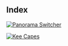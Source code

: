 ## Index
<div class="home-content-container">
  <a class="home-content-image" href="./panorama-switcher">
    <img src="https://static.kee7702.tk/panorama-switcher/panorama-switcher_1.png" onerror="this.src='/assets/images/featuredimage.png';this.nextSibling.textContent='PanoramaSwitcher';this.nextSibling.style=''" alt="Panorama Switcher">
    <p style="background:transparent"></p>
  </a>
  <a class="home-content-image" href="./keecapes">
    <img src="https://static.kee7702.tk/keecapes/keecapes_1.png" onerror="this.src='/assets/images/featuredimage.png';this.nextSibling.textContent='KeeCapes';this.nextSibling.style=''" alt="Kee Capes">
    <p style="background:transparent"></p>
  </a>
</div>
